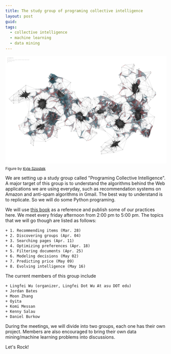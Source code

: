 ```yaml
---
title: The study group of programing collective intelligence
layout: post
guid: 
tags:
  - collective intelligence
  - machine learning
  - data mining
---
```



![bell](/media/files/2014-03-20-The-study-group-of-programing-collective-intelligence/swarmnetwork.jpg)
<sub>Figure by [Kyle Szostek](http://f12arc451.wordpress.com/category/kyle-szostek/)</sub>

We are setting up a study group called "Programing Collective Intelligence". A major target of this group is to understand the algorithms behind the Web applications we are using everyday, such as recommendation systems on Amazon and anti-spam algorithms in Gmail. The best way to understand is to replicate. So we will do some Python programing. 

We will use [this book](http://shop.oreilly.com/product/9780596529321.do) as a reference and publish some of our practices here. We meet every friday afternoon from 2:00 pm to 5:00 pm. The topics that we will go though are listed as follows:

	+ 1. Recommending items (Mar. 28)
	+ 2. Discovering groups (Apr. 04)
	+ 3. Searching pages (Apr. 11)
	+ 4. Optimizing preferences (Apr. 18)
	+ 5. Filtering documents (Apr. 25)
	+ 6. Modeling decisions (May 02)
	+ 7. Predicting price (May 09)
	+ 8. Evolving intelligence (May 16)

The current members of this group include


	+ Lingfei Wu (organizer, Lingfei Dot Wu At asu DOT edu)
	+ Jordan Bates
	+ Moon Zhang
	+ Oyita
	+ Komi Messan
	+ Kenny Salau
	+ Daniel Burkow


During the meetings, we will divide into two groups, each one has their own project. Members are also encouraged to bring their own data mining/machine learning problems into discussions.  

Let's Rock!


